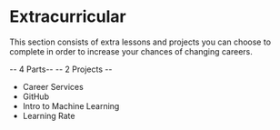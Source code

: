 # Extracurricular

This section consists of extra lessons and projects you can choose to complete in order to increase your chances of changing careers.

-- 4 Parts-- -- 2 Projects --

* Career Services
* GitHub
* Intro to Machine Learning
* Learning Rate
